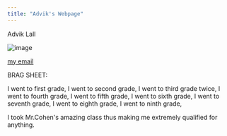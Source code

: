 ```yaml
---
title: "Advik's Webpage"
---
```


Advik Lall


![image](https://user-images.githubusercontent.com/49658408/121971473-cca98a80-cd46-11eb-9ce6-99e2a1ca874f.png)

[my email](mailto:alall@ebnet.org)

BRAG SHEET:

I went to first grade,
I went to second grade,
I went to third grade twice,
I went to fourth grade,
I went to fifth grade,
I went to sixth grade,
I went to seventh grade,
I went to eighth grade,
I went to ninth grade,

I took Mr.Cohen's amazing class thus making me extremely qualified for anything. 

